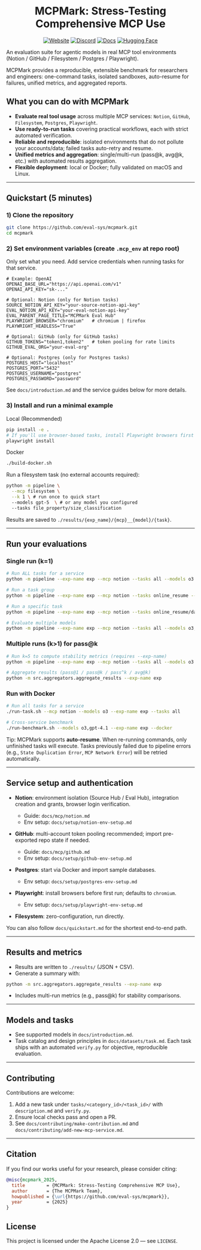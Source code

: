 <div align="center">

# MCPMark: Stress-Testing Comprehensive MCP Use

[![Website](https://img.shields.io/badge/Website-mcpmark.ai-4285F4?style=for-the-badge&logo=google-chrome&logoColor=white)](https://mcpmark.ai)
[![Discord](https://img.shields.io/badge/Join_our_discord-5865F2?style=for-the-badge&logo=discord&logoColor=white)](https://discord.gg/HrKkJAxDnA)
[![Docs](https://img.shields.io/badge/Docs-000000?style=for-the-badge&logo=mdbook&color=105864)](https://mcpmark.ai/docs)
[![Hugging Face](https://img.shields.io/badge/Trajectory_Logs-FFD21E?style=for-the-badge&logo=huggingface&logoColor=black)](https://huggingface.co/datasets/Jakumetsu/mcpmark-trajectory-log)

</div>

An evaluation suite for agentic models in real MCP tool environments (Notion / GitHub / Filesystem / Postgres / Playwright).

MCPMark provides a reproducible, extensible benchmark for researchers and engineers: one-command tasks, isolated sandboxes, auto-resume for failures, unified metrics, and aggregated reports.

## What you can do with MCPMark

- **Evaluate real tool usage** across multiple MCP services: `Notion`, `GitHub`, `Filesystem`, `Postgres`, `Playwright`.
- **Use ready-to-run tasks** covering practical workflows, each with strict automated verification.
- **Reliable and reproducible**: isolated environments that do not pollute your accounts/data; failed tasks auto-retry and resume.
- **Unified metrics and aggregation**: single/multi-run (pass@k, avg@k, etc.) with automated results aggregation.
- **Flexible deployment**: local or Docker; fully validated on macOS and Linux.

---

## Quickstart (5 minutes)

### 1) Clone the repository
```bash
git clone https://github.com/eval-sys/mcpmark.git
cd mcpmark
```

### 2) Set environment variables (create `.mcp_env` at repo root)
Only set what you need. Add service credentials when running tasks for that service.

```env
# Example: OpenAI
OPENAI_BASE_URL="https://api.openai.com/v1"
OPENAI_API_KEY="sk-..."

# Optional: Notion (only for Notion tasks)
SOURCE_NOTION_API_KEY="your-source-notion-api-key"
EVAL_NOTION_API_KEY="your-eval-notion-api-key"
EVAL_PARENT_PAGE_TITLE="MCPMark Eval Hub"
PLAYWRIGHT_BROWSER="chromium"   # chromium | firefox
PLAYWRIGHT_HEADLESS="True"

# Optional: GitHub (only for GitHub tasks)
GITHUB_TOKENS="token1,token2"   # token pooling for rate limits
GITHUB_EVAL_ORG="your-eval-org"

# Optional: Postgres (only for Postgres tasks)
POSTGRES_HOST="localhost"
POSTGRES_PORT="5432"
POSTGRES_USERNAME="postgres"
POSTGRES_PASSWORD="password"
```

See `docs/introduction.md` and the service guides below for more details.

### 3) Install and run a minimal example

Local (Recommended)
```bash
pip install -e .
# If you'll use browser-based tasks, install Playwright browsers first
playwright install
```

Docker
```bash
./build-docker.sh
```

Run a filesystem task (no external accounts required):
```bash
python -m pipeline \
  --mcp filesystem \
  --k 1 \ # run once to quick start
  --models gpt-5  \ # or any model you configured
  --tasks file_property/size_classification
```

Results are saved to `./results/{exp_name}/{mcp}__{model}/{task}`.

---

## Run your evaluations

### Single run (k=1)
```bash
# Run ALL tasks for a service
python -m pipeline --exp-name exp --mcp notion --tasks all --models o3

# Run a task group
python -m pipeline --exp-name exp --mcp notion --tasks online_resume --models o3

# Run a specific task
python -m pipeline --exp-name exp --mcp notion --tasks online_resume/daily_itinerary_overview --models o3

# Evaluate multiple models
python -m pipeline --exp-name exp --mcp notion --tasks all --models o3,gpt-4.1,claude-4-sonnet
```

### Multiple runs (k>1) for pass@k
```bash
# Run k=5 to compute stability metrics (requires --exp-name)
python -m pipeline --exp-name exp --mcp notion --tasks all --models o3 --k 5

# Aggregate results (pass@1 / pass@k / pass^k / avg@k)
python -m src.aggregators.aggregate_results --exp-name exp
```

### Run with Docker
```bash
# Run all tasks for a service
./run-task.sh --mcp notion --models o3 --exp-name exp --tasks all

# Cross-service benchmark
./run-benchmark.sh --models o3,gpt-4.1 --exp-name exp --docker
```

Tip: MCPMark supports **auto-resume**. When re-running commands, only unfinished tasks will execute. Tasks previously failed due to pipeline errors (e.g., `State Duplication Error`, `MCP Network Error`) will be retried automatically.

---

## Service setup and authentication

- **Notion**: environment isolation (Source Hub / Eval Hub), integration creation and grants, browser login verification.
  - Guide: `docs/mcp/notion.md`
  - Env setup: `docs/setup/notion-env-setup.md`

- **GitHub**: multi-account token pooling recommended; import pre-exported repo state if needed.
  - Guide: `docs/mcp/github.md`
  - Env setup: `docs/setup/github-env-setup.md`

- **Postgres**: start via Docker and import sample databases.
  - Env setup: `docs/setup/postgres-env-setup.md`

- **Playwright**: install browsers before first run; defaults to `chromium`.
  - Env setup: `docs/setup/playwright-env-setup.md`

- **Filesystem**: zero-configuration, run directly.

You can also follow `docs/quickstart.md` for the shortest end-to-end path.

---

## Results and metrics

- Results are written to `./results/` (JSON + CSV).
- Generate a summary with:
```bash
python -m src.aggregators.aggregate_results --exp-name exp
```
- Includes multi-run metrics (e.g., pass@k) for stability comparisons.

---

## Models and tasks

- See supported models in `docs/introduction.md`.
- Task catalog and design principles in `docs/datasets/task.md`. Each task ships with an automated `verify.py` for objective, reproducible evaluation.

---

## Contributing

Contributions are welcome:
1. Add a new task under `tasks/<category_id>/<task_id>/` with `description.md` and `verify.py`.
2. Ensure local checks pass and open a PR.
3. See `docs/contributing/make-contribution.md` and `docs/contributing/add-new-mcp-service.md`.

---

## Citation

If you find our works useful for your research, please consider citing:

```bibtex
@misc{mcpmark_2025,
  title        = {MCPMark: Stress-Testing Comprehensive MCP Use},
  author       = {The MCPMark Team},
  howpublished = {\url{https://github.com/eval-sys/mcpmark}},
  year         = {2025}
}
```

## License

This project is licensed under the Apache License 2.0 — see `LICENSE`.
